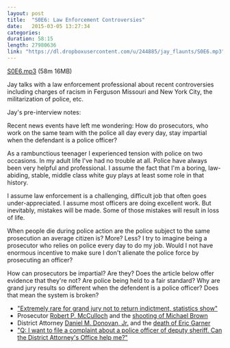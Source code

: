 ```yaml
---
layout: post
title:  "S0E6: Law Enforcement Controversies"
date:   2015-03-05 13:27:34
categories: 
duration: 58:15
length: 27980636
link: "https://dl.dropboxusercontent.com/u/244885/jay_flaunts/S0E6.mp3"
---
```


<a href="{{site.dropbox_url}}/S0E6.mp3" target="_blank">S0E6.mp3</a> (58m 16MB) 

Jay talks with a law enforcement professional about recent controversies 
including charges of racism in Ferguson Missouri and New York City, the 
militarization of police, etc.

Jay's pre-interview notes:

Recent news events have left me wondering:
How do prosecutors, who work on the same team with the police all day every day,
stay impartial when the defendant is a police officer?

As a rambunctious teenager I experienced tension with police on two occasions.
In my adult life I've had no trouble at all. 
Police have always been very helpful and professional.
I assume the fact that I'm a boring, law-abiding, stable, middle class white guy
plays at least some role in that history.

I assume law enforcement is a challenging, difficult job that often goes 
under-appreciated. I assume most officers are doing excellent work. 
But inevitably, mistakes will be made. Some of those mistakes will 
result in loss of life. 

When people die during police action are the police subject to the same
prosecution an average citizen is? More? Less? I try to 
imagine being a prosecutor who relies on police every day to do my job. 
Would I not have enormous incentive to make sure I don't alienate the
police force by prosecuting an officer?

How can prosecutors be impartial? Are they? Does the article below offer evidence 
that they're not? Are police being held to a fair standard? Why are grand
jury results so different when the defendent is a police officer? Does that
mean the system is broken?

* ["Extremely rare for grand jury not to return indictment, statistics show"](http://news.yahoo.com/ferguson-federal-grand-jury-indictment-statistics-history-134942645.html)
* Prosecutor [Robert P. McCulloch](http://en.wikipedia.org/wiki/Robert_P._McCulloch_(prosecutor)) and the 
[shooting of Michael Brown](http://en.wikipedia.org/wiki/Shooting_of_Michael_Brown#Grand_jury_hearing)
* District Attorney [Daniel M. Donovan, Jr.](http://en.wikipedia.org/wiki/Daniel_M._Donovan,_Jr.) and the 
[death of Eric Garner](http://en.wikipedia.org/wiki/Death_of_Eric_Garner#Grand_jury)
* ["Q: I want to file a complaint about a police officer of deputy sheriff. Can the District Attorney's Office help me?"](http://www.rivcoda.org/opencms/daoffice/commonquestions.html#complaint)

